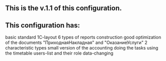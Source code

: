 ## This is the v.1.1 of this configuration.

## This configuration has:

basic standard 1C-layout
6 types of reports construction
good optimization of the documents "ПриходнаяНакладная" and "ОказаниеУслуги"
2 characteristic types
small version of the accounting
doing the tasks using the timetable
users-list and their role
data-changing